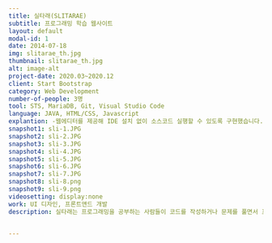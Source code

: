 ```yaml
---
title: 실타래(SLITARAE)
subtitle: 프로그래밍 학습 웹사이트
layout: default
modal-id: 1
date: 2014-07-18
img: slitarae_th.jpg
thumbnail: slitarae_th.jpg
alt: image-alt
project-date: 2020.03~2020.12
client: Start Bootstrap
category: Web Development
number-of-people: 3명
tool: STS, MariaDB, Git, Visual Studio Code
language: JAVA, HTML/CSS, Javascript
explantion: -웹에디터를 제공해 IDE 설치 없이 소스코드 실행할 수 있도록 구현했습니다. <br> -파일의 실행 결과는 WAS를 통해 사용자가 보고 있는 웹으로 비동기 형식을 사용해 전달합니다. <br> 
snapshot1: sli-1.JPG
snapshot2: sli-2.JPG
snapshot3: sli-3.JPG
snapshot4: sli-4.JPG
snapshot5: sli-5.JPG
snapshot6: sli-6.JPG
snapshot7: sli-7.JPG
snapshot8: sli-8.png
snapshot9: sli-9.png
videosetting: display:none
work: UI 디자인, 프론트앤드 개발
description: 실타래는 프로그래밍을 공부하는 사람들이 코드를 작성하거나 문제를 풀면서 프로그래밍을 학습하고 익힐 수 있도록 돕는 웹사이트입니다. 실타래는 많은 문제들과 함께 에디터를 제공하여 별도의 IDE를 설치하지 않고 웹사이트 안에서 문제를 받아 해결할 수 있도록 되어있습니다. 난이도, 출처별로 나누어진 문제를 통해 자신의 실력을 파악할 수 있으며, 자신이 준비하는 코딩테스트의 기출 문제를 풀 수 있습니다. 


---
```

